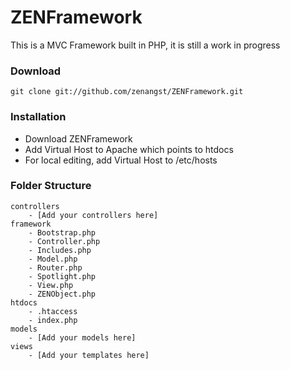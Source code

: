# ZENFramework

This is a MVC Framework built in PHP, it is still a work in progress

### Download
```
git clone git://github.com/zenangst/ZENFramework.git
```
### Installation

* Download ZENFramework
* Add Virtual Host to Apache which points to htdocs
* For local editing, add Virtual Host to /etc/hosts

### Folder Structure

```
controllers
    - [Add your controllers here]
framework
    - Bootstrap.php
    - Controller.php
    - Includes.php
    - Model.php
    - Router.php
    - Spotlight.php
    - View.php
    - ZENObject.php
htdocs
    - .htaccess
    - index.php
models
    - [Add your models here]
views
    - [Add your templates here]
```

